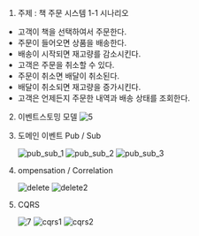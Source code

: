 1. 주제 : 책 주문 시스템
1-1 시나리오 
- 고객이 책을 선택하여서 주문한다.
- 주문이 들어오면 상품을 배송한다.
- 배송이 시작되면 재고량를 감소시킨다. 
- 고객은 주문을 취소할 수 있다.
- 주문이 취소면 배달이 취소된다.
- 배달이 취소되면 재고량을 증가시킨다.
- 고객은 언제든지 주문한 내역과 배송 상태를 조회한다.

2. 이벤트스토밍 모델
   ![5](https://github.com/ksjong/book/assets/142961606/b2228c1a-7208-45ea-848c-40e11474db79)

3. 도메인 이벤트 Pub / Sub
   
   ![pub_sub_1](https://github.com/ksjong/book/assets/142961606/7473ee3f-82c3-4e15-ab06-a1062e108a17)
   ![pub_sub_2](https://github.com/ksjong/book/assets/142961606/aa372da7-b822-4fa0-81b2-59cd2079a9ad)
   ![pub_sub_3](https://github.com/ksjong/book/assets/142961606/1ad4a0d7-7a77-4534-b145-4c795023c464)


4. ompensation / Correlation
   
   ![delete](https://github.com/ksjong/book/assets/142961606/a7928d18-94ec-4f6c-aca5-4e7f177050dd)
   ![delete2](https://github.com/ksjong/book/assets/142961606/b22a5f41-47d6-4649-848d-bdb389e565d8)

5. CQRS
   
   ![7](https://github.com/ksjong/book/assets/142961606/af2a0b01-8262-4314-9556-988fed4e0542)
   ![cqrs1](https://github.com/ksjong/book/assets/142961606/779ca881-2cb2-43ec-a7de-e67ffda32b2a)
   ![cqrs2](https://github.com/ksjong/book/assets/142961606/a9c644eb-3ef6-443d-b899-a6d03fca0bc3)



